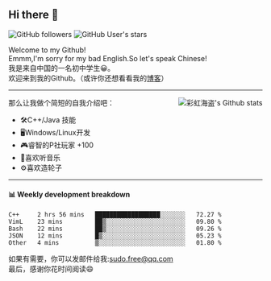 ## Hi there 👋

![GitHub followers](https://img.shields.io/github/followers/chhdao?style=social)
![GitHub User's stars](https://img.shields.io/github/stars/chhdao?style=social)

Welcome to my Github!  
Emmm,I'm sorry for my bad English.So let's speak Chinese!  
我是来自中国的一名初中学生😀。  
欢迎来到我的Github。（或许你还想看看我的[博客](https://chhdao.github.io)）  
<hr>

<div align="right"><img alt="彩虹海盗's Github stats" align="right" src="https://github-readme-stats.vercel.app/api?username=chhdao"/></div>

那么让我做个简短的自我介绍吧：  
+ 🛠️C++/Java 技能  
+ 🖥️Windows/Linux开发  
+ 🎮睿智的P社玩家 +100  
+ 🎵喜欢听音乐  
+ ⚙️喜欢造轮子
<hr>

#### 📊 Weekly development breakdown
<!--START_SECTION:waka-->
```text
C++     2 hrs 56 mins   ██████████████████░░░░░░░   72.27 % 
VimL    23 mins         ██▒░░░░░░░░░░░░░░░░░░░░░░   09.80 % 
Bash    22 mins         ██▒░░░░░░░░░░░░░░░░░░░░░░   09.26 % 
JSON    12 mins         █▒░░░░░░░░░░░░░░░░░░░░░░░   05.23 % 
Other   4 mins          ▒░░░░░░░░░░░░░░░░░░░░░░░░   01.80 % 
```
<!--END_SECTION:waka-->

如果有需要，你可以发邮件给我:sudo.free@qq.com  
最后，感谢你花时间阅读😄

